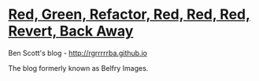 # [Red, Green, Refactor, Red, Red, Red, Revert, Back Away](http://rgrrrrrba.github.io)

Ben Scott's blog - <http://rgrrrrrba.github.io>

The blog formerly known as Belfry Images.
